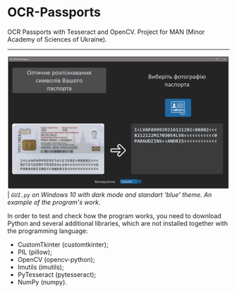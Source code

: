 # OCR-Passports
 OCR Passports with Tesseract and OpenCV. Project for MAN (Minor Academy of Sciences of Ukraine).

---

![](GUI_Dark.png)
| _`GUI.py` on Windows 10 with dark mode and standart 'blue' theme. An example of the program's work._

In order to test and check how the program works, you need to download Python and several additional libraries, which are not installed together with the programming language:

- CustomTkinter (customtkinter);
- PIL (pillow);
- OpenCV (opencv-python);
- Imutils (imutils);
- PyTesseract (pytesseract);
- NumPy (numpy).
